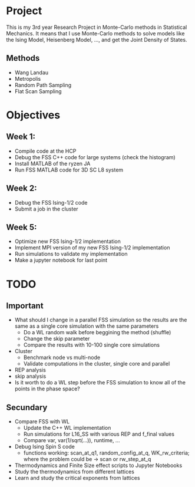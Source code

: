 # Project

This is my 3rd year Research Project in Monte-Carlo methods in Statistical Mechanics. It means that I use 
Monte-Carlo methods to solve models like the Ising Model, Heisenberg Model, ..., and get the Joint Density
of States.

## Methods

* Wang Landau
* Metropolis
* Random Path Sampling
* Flat Scan Sampling

# Objectives
## Week 1:
* Compile code at the HCP
* Debug the FSS C++ code for large systems (check the histogram)
* Install MATLAB of the ryzen JA
* Run FSS MATLAB code for 3D SC L8 system

## Week 2: 
* Debug the FSS Ising-1/2 code
* Submit a job in the cluster

## Week 5:
* Optimize new FSS Ising-1/2 implementation
* Implement MPI version of my new FSS Ising-1/2 implementation
* Run simulations to validate my implementation
* Make a jupyter notebook for last point


# TODO
## Important

* What should I change in a parallel FSS simulation so the results are the same as a single core simulation with the same parameters
  * Do a WL random walk before beggining the method (shuffle)
  * Change the skip parameter
  * Compare the results with 10-100 single core simulations
* Cluster
  * Benchmark node vs multi-node
  * Validate computations in the cluster, single core and parallel
* REP analysis
* skip analysis
* Is it worth to do a WL step before the FSS simulation to know all of the points in the phase space?

## Secundary

* Compare FSS with WL
  * Update the C++ WL implementation
  * Run simulations for L16_SS with various REP and f_final values
  * Compare var, var(1/sqrt(...)), runtime, ...
* Debug Ising Spin S code
  * functions working: scan_at_q1, random_config_at_q, WK_rw_criteria; where the problem could be -> scan or rw_step_at_q
* Thermodynamics and Finite Size effect scripts to Jupyter Notebooks
* Study the thermodynamics from different lattices
* Learn and study the critical exponents from lattices

